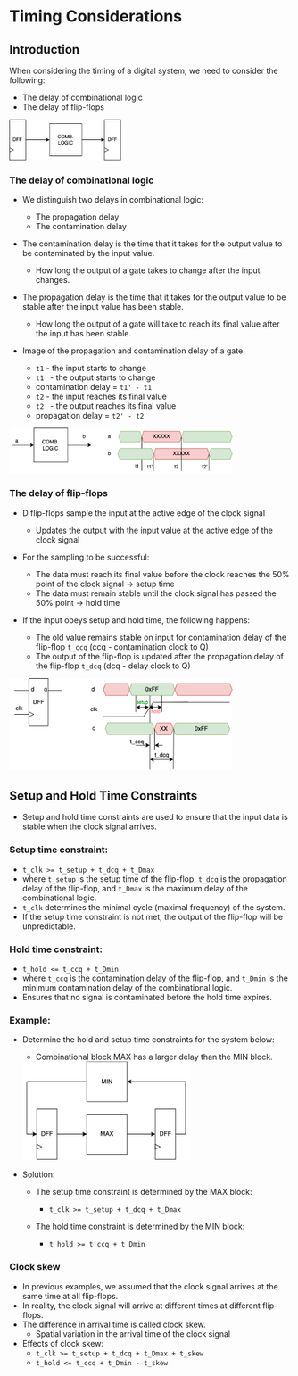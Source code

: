 # Timing Considerations 

## Introduction

When considering the timing of a digital system, we need to consider the following:
- The delay of combinational logic
- The delay of flip-flops

<img src="./img/13/01.png" alt="LUT Implementation" style="width:200px;"/>


### The delay of combinational logic

- We distinguish two delays in combinational logic:
    - The propagation delay
    - The contamination delay

- The contamination delay is the time that it takes for the output value to be contaminated by the input value.
    - How long the output of a gate takes to change after the input changes.

- The propagation delay is the time that it takes for the output value to be stable after the input value has been stable.
    - How long the output of a gate will take to reach its final value after the input has been stable.


- Image of the propagation and contamination delay of a gate
    - `t1` - the input starts to change
    - `t1'` - the output starts to change
    - contamination delay = `t1' - t1`
    - `t2` - the input reaches its final value
    - `t2'` - the output reaches its final value
    - propagation delay = `t2' - t2`

 <img src="./img/13/02.png" alt="LUT Implementation" style="width:400px;"/>


### The delay of flip-flops

- D flip-flops sample the input at the active edge of the clock signal
    - Updates the output with the input value at the active edge of the clock signal
    
- For the sampling to be successful: 
    - The data must reach its final value before the clock reaches the 50% point of the clock signal -> setup time
    - The data must remain stable until the clock signal has passed the 50% point -> hold time

- If the input obeys setup and hold time, the following happens:
    - The old value remains stable on input for contamination delay of the flip-flop `t_ccq` (ccq - contamination clock to Q)
    - The output of the flip-flop is updated after the propagation delay of the flip-flop `t_dcq` (dcq - delay clock to Q)

 <img src="./img/13/03.png" alt="LUT Implementation" style="width:400px;"/>

## Setup and Hold Time Constraints

- Setup and hold time constraints are used to ensure that the input data is stable when the clock signal arrives.

### Setup time constraint: 

- `t_clk >= t_setup + t_dcq + t_Dmax`
- where `t_setup` is the setup time of the flip-flop, `t_dcq` is the propagation delay of the flip-flop, and `t_Dmax` is the maximum delay of the combinational logic.
- `t_clk` determines the minimal cycle (maximal frequency) of the system.
- If the setup time constraint is not met, the output of the flip-flop will be unpredictable.

### Hold time constraint:

- `t_hold <= t_ccq + t_Dmin`
- where `t_ccq` is the contamination delay of the flip-flop, and `t_Dmin` is the minimum contamination delay of the combinational logic.
- Ensures that no signal is contaminated before the hold time expires. 

### Example: 

- Determine the hold and setup time constraints for the system below:
    - Combinational block MAX has a larger delay than the MIN block.
     
    <img src="./img/13/04.png" alt="LUT Implementation" style="width:300px;"/>
- Solution:
    - The setup time constraint is determined by the MAX block:
        - `t_clk >= t_setup + t_dcq + t_Dmax`
     
    - The hold time constraint is determined by the MIN block:
        - `t_hold >= t_ccq + t_Dmin`
     
### Clock skew

- In previous examples, we assumed that the clock signal arrives at the same time at all flip-flops.
- In reality, the clock signal will arrive at different times at different flip-flops.
- The difference in arrival time is called clock skew.
    - Spatial variation in the arrival time of the clock signal
- Effects of clock skew:
    - `t_clk >= t_setup + t_dcq + t_Dmax + t_skew`
    - `t_hold <= t_ccq + t_Dmin - t_skew`
